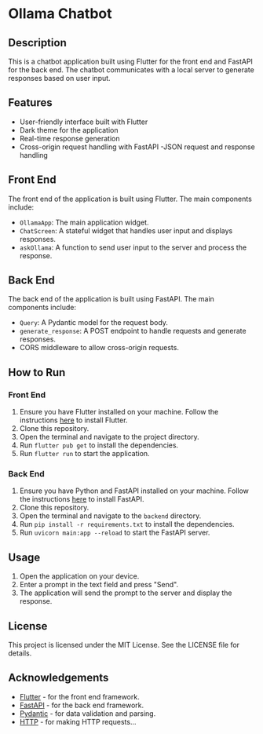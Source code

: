 # Ollama Chatbot

## Description
This is a chatbot application built using Flutter for the front end and FastAPI for the back end. The chatbot communicates with a local server to generate responses based on user input.

## Features
- User-friendly interface built with Flutter
- Dark theme for the application
- Real-time response generation
- Cross-origin request handling with FastAPI
-JSON request and response handling

## Front End
The front end of the application is built using Flutter. The main components include:
- `OllamaApp`: The main application widget.
- `ChatScreen`: A stateful widget that handles user input and displays responses.
- `askOllama`: A function to send user input to the server and process the response.

## Back End
The back end of the application is built using FastAPI. The main components include:
- `Query`: A Pydantic model for the request body.
- `generate_response`: A POST endpoint to handle requests and generate responses.
- CORS middleware to allow cross-origin requests.

## How to Run
### Front End
1. Ensure you have Flutter installed on your machine. Follow the instructions [here](https://flutter.dev/docs/get-started/install) to install Flutter.
2. Clone this repository.
3. Open the terminal and navigate to the project directory.
4. Run `flutter pub get` to install the dependencies.
5. Run `flutter run` to start the application.

### Back End
1. Ensure you have Python and FastAPI installed on your machine. Follow the instructions [here](https://fastapi.tiangolo.com/) to install FastAPI.
2. Clone this repository.
3. Open the terminal and navigate to the `backend` directory.
4. Run `pip install -r requirements.txt` to install the dependencies.
5. Run `uvicorn main:app --reload` to start the FastAPI server.

## Usage
1. Open the application on your device.
2. Enter a prompt in the text field and press "Send".
3. The application will send the prompt to the server and display the response.

## License
This project is licensed under the MIT License. See the LICENSE file for details.

## Acknowledgements
- [Flutter](https://flutter.dev/) - for the front end framework.
- [FastAPI](https://fastapi.tiangolo.com/) - for the back end framework.
- [Pydantic](https://pydantic-docs.helpmanual.io/) - for data validation and parsing.
- [HTTP](https://docs.python-requests.org/en/latest/) - for making HTTP requests... 



